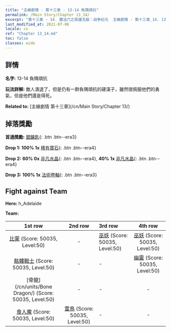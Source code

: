 ```yaml
---
title: "主線劇情 - 第十三章 - 13-14 負隅頑抗"
permalink: /Main Story/Chapter 13_14/
excerpt: "第十三章 - 14. 魔法门之英雄无敌：战争纪元  主線劇情 - 第十三章_14. 13-14 負隅頑抗"
last_modified_at: 2021-07-06
locale: cn
ref: "Chapter 13_14.md"
toc: false
classes: wide
---
```


## 詳情

 **名字:** 13-14 負隅頑抗

 **玩法詳解:** 敵人潰退了，但是仍有一群負隅頑抗的硬漢子，雖然很佩服他們的勇氣，但是他們還是得死。

 **Related to:** [主線劇情 第十三章](/cn/Main Story/Chapter 13/)

## 掉落獎勵

 **首通獎勵:** [銀鑰匙](/cn/Items/con_693/){: .btn .btn--era3}

 **Drop 1:** **100% 1x** [稀有寶石](/cn/Items/mat_44/){: .btn .btn--era4}

 **Drop 2:** **60% 0x** [非凡水晶](/cn/Items/mat_38/){: .btn .btn--era4}, **40% 1x** [非凡水晶](/cn/Items/mat_38/){: .btn .btn--era4}

 **Drop 3:** **100% 1x** [法術卷軸](/cn/Items/con_694/){: .btn .btn--era3}


## Fight against Team
 **Hero:** h_Adelaide

 **Team:**


  | 1st row | 2nd row | 3rd row | 4th row |
  |:----:|:----:|:----|:----:|
  | [比蒙](/cn/units/Behemoth/) (Score: 50035, Level:50)  | - | [巫妖](/cn/units/Lich/) (Score: 50035, Level:50)  | [巫妖](/cn/units/Lich/) (Score: 50035, Level:50)  |
  | [骷髏戰士](/cn/units/Skeleton/) (Score: 50035, Level:50)  | - | - | [幽靈](/cn/units/Wight/) (Score: 50035, Level:50)  |
  | [骨龍](/cn/units/Bone Dragon/) (Score: 50035, Level:50)  | - | - | - |
  | [食人魔](/cn/units/Ogre/) (Score: 50035, Level:50)  | [雷鳥](/cn/units/Roc/) (Score: 50035, Level:50)  | - | - |


